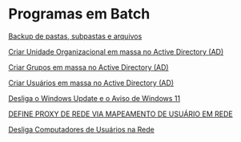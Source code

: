 # Programas em Batch

<a href="https://github.com/Maialinux/Programas-em-Batch/tree/main/BACKUP">Backup de pastas, subpastas e arquivos</a>

<a href="https://github.com/Maialinux/Programas-em-Batch/tree/main/CRIAR-OUs-EM-MASSA">Criar Unidade Organizacional em massa no Active Directory (AD)</a>

<a href="https://github.com/Maialinux/Programas-em-Batch/tree/main/CRIAR-GRUPOS-EM-MASSA">Criar Grupos em massa no Active Directory (AD)</a>

<a href="https://github.com/Maialinux/Programas-em-Batch/tree/main/CRIAR-USUARIOS-EM-MASSA">Criar Usuários em massa no Active Directory (AD)</a>

<a href="https://github.com/Maialinux/Programas-em-Batch/tree/main/DESLIGAR-WINDOWS-UPDATE">Desliga o Windows Update e o Aviso de Windows 11</a>

<a href="https://github.com/Maialinux/Programas-em-Batch/tree/main/EXECUTA-PROXY-COM-BATCH">DEFINE PROXY DE REDE VIA MAPEAMENTO DE USUÁRIO EM REDE</a>

<a href="https://github.com/Maialinux/Programas-em-Batch/tree/main/MAPEAMENTO-DESLIGAR-PC">Desliga Computadores de Usuários na Rede</a>
